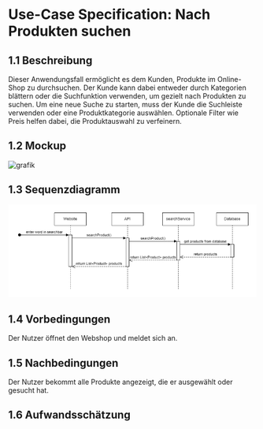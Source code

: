 # Use-Case Specification: Nach Produkten suchen
## 1.1 Beschreibung
Dieser Anwendungsfall ermöglicht es dem Kunden, Produkte im Online-Shop zu durchsuchen. Der Kunde kann dabei entweder durch Kategorien blättern oder die Suchfunktion verwenden, um gezielt nach Produkten zu suchen. Um eine neue Suche zu starten, muss der Kunde die Suchleiste verwenden oder eine Produktkategorie auswählen. Optionale Filter wie Preis helfen dabei, die Produktauswahl zu verfeinern.
## 1.2 Mockup
![grafik](https://github.com/user-attachments/assets/931eaa92-64d4-4457-9269-c0bc9ea81d41)
## 1.3 Sequenzdiagramm
![UC01-sequence-diagram](/doc/use_cases/sequence-diagrams/UC01-search-product.png)
## 1.4 Vorbedingungen
Der Nutzer öffnet den Webshop und meldet sich an.
## 1.5 Nachbedingungen
Der Nutzer bekommt alle Produkte angezeigt, die er ausgewählt oder gesucht hat.  
## 1.6 Aufwandsschätzung
